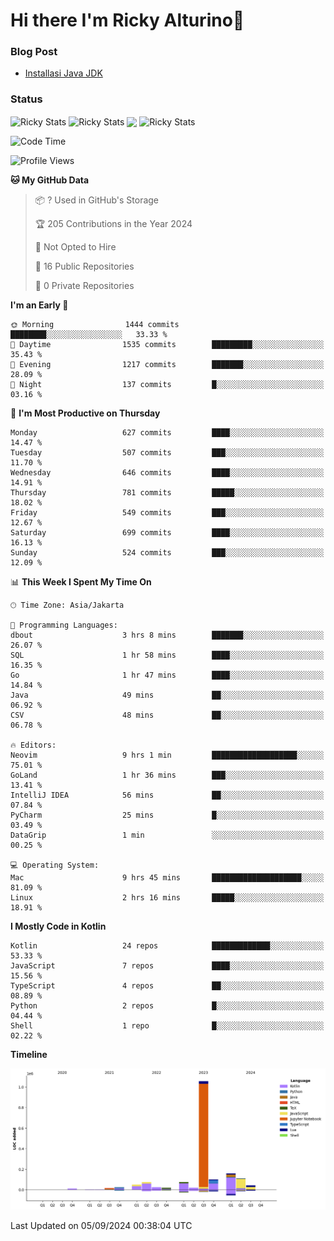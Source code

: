 # Hi there I'm Ricky Alturino👋

### Blog Post

<!-- BLOG-POST-LIST:START -->

- [Installasi Java JDK](https://onirutla.medium.com/installasi-java-jdk-ec701beeb5cb?source=rss-d9d81c918cc9------2)
<!-- BLOG-POST-LIST:END -->

### Status

<img align="center" alt="Ricky Stats" src="https://github-readme-stats.vercel.app/api?username=Alturino&theme=dark&show_icons=true&hide_border=false" />
<img align="center" alt="Ricky Stats" src="https://github-readme-stats.vercel.app/api/top-langs/?username=Alturino&theme=dark&show_icons=true&layout=compact"/>
<img align="center" width="640px" src="https://github-readme-stats.vercel.app/api/wakatime?username=Alturino&layout=compact&hide_border=true&theme=dark">
<img align="center" alt="Ricky Stats" src="https://leetcard.jacoblin.cool/onirutla?border=0&radius=20&ext=activity"/>

<!--START_SECTION:waka-->
![Code Time](http://img.shields.io/badge/Code%20Time-531%20hrs%2034%20mins-blue)

![Profile Views](http://img.shields.io/badge/Profile%20Views-0-blue)

**🐱 My GitHub Data** 

> 📦 ? Used in GitHub's Storage 
 > 
> 🏆 205 Contributions in the Year 2024
 > 
> 🚫 Not Opted to Hire
 > 
> 📜 16 Public Repositories 
 > 
> 🔑 0 Private Repositories 
 > 
**I'm an Early 🐤** 

```text
🌞 Morning                1444 commits        ████████░░░░░░░░░░░░░░░░░   33.33 % 
🌆 Daytime                1535 commits        █████████░░░░░░░░░░░░░░░░   35.43 % 
🌃 Evening                1217 commits        ███████░░░░░░░░░░░░░░░░░░   28.09 % 
🌙 Night                  137 commits         █░░░░░░░░░░░░░░░░░░░░░░░░   03.16 % 
```
📅 **I'm Most Productive on Thursday** 

```text
Monday                   627 commits         ████░░░░░░░░░░░░░░░░░░░░░   14.47 % 
Tuesday                  507 commits         ███░░░░░░░░░░░░░░░░░░░░░░   11.70 % 
Wednesday                646 commits         ████░░░░░░░░░░░░░░░░░░░░░   14.91 % 
Thursday                 781 commits         █████░░░░░░░░░░░░░░░░░░░░   18.02 % 
Friday                   549 commits         ███░░░░░░░░░░░░░░░░░░░░░░   12.67 % 
Saturday                 699 commits         ████░░░░░░░░░░░░░░░░░░░░░   16.13 % 
Sunday                   524 commits         ███░░░░░░░░░░░░░░░░░░░░░░   12.09 % 
```


📊 **This Week I Spent My Time On** 

```text
🕑︎ Time Zone: Asia/Jakarta

💬 Programming Languages: 
dbout                    3 hrs 8 mins        ███████░░░░░░░░░░░░░░░░░░   26.07 % 
SQL                      1 hr 58 mins        ████░░░░░░░░░░░░░░░░░░░░░   16.35 % 
Go                       1 hr 47 mins        ████░░░░░░░░░░░░░░░░░░░░░   14.84 % 
Java                     49 mins             ██░░░░░░░░░░░░░░░░░░░░░░░   06.92 % 
CSV                      48 mins             ██░░░░░░░░░░░░░░░░░░░░░░░   06.78 % 

🔥 Editors: 
Neovim                   9 hrs 1 min         ███████████████████░░░░░░   75.01 % 
GoLand                   1 hr 36 mins        ███░░░░░░░░░░░░░░░░░░░░░░   13.41 % 
IntelliJ IDEA            56 mins             ██░░░░░░░░░░░░░░░░░░░░░░░   07.84 % 
PyCharm                  25 mins             █░░░░░░░░░░░░░░░░░░░░░░░░   03.49 % 
DataGrip                 1 min               ░░░░░░░░░░░░░░░░░░░░░░░░░   00.25 % 

💻 Operating System: 
Mac                      9 hrs 45 mins       ████████████████████░░░░░   81.09 % 
Linux                    2 hrs 16 mins       █████░░░░░░░░░░░░░░░░░░░░   18.91 % 
```

**I Mostly Code in Kotlin** 

```text
Kotlin                   24 repos            █████████████░░░░░░░░░░░░   53.33 % 
JavaScript               7 repos             ████░░░░░░░░░░░░░░░░░░░░░   15.56 % 
TypeScript               4 repos             ██░░░░░░░░░░░░░░░░░░░░░░░   08.89 % 
Python                   2 repos             █░░░░░░░░░░░░░░░░░░░░░░░░   04.44 % 
Shell                    1 repo              █░░░░░░░░░░░░░░░░░░░░░░░░   02.22 % 
```



**Timeline**

![Lines of Code chart](https://raw.githubusercontent.com/Alturino/Alturino/main/assets/bar_graph.png)


 Last Updated on 05/09/2024 00:38:04 UTC
<!--END_SECTION:waka-->
